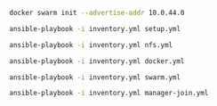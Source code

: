 ```bash
docker swarm init --advertise-addr 10.0.44.0
```

```bash
ansible-playbook -i inventory.yml setup.yml
```

```bash
ansible-playbook -i inventory.yml nfs.yml
```

```bash
ansible-playbook -i inventory.yml docker.yml
```

```bash
ansible-playbook -i inventory.yml swarm.yml
```

```bash
ansible-playbook -i inventory.yml manager-join.yml
```